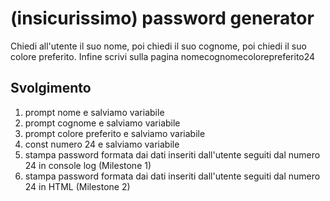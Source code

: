 (insicurissimo) password generator
===
Chiedi all'utente il suo nome, poi chiedi il suo cognome, poi chiedi il suo colore preferito. Infine scrivi sulla pagina nomecognomecolorepreferito24

## Svolgimento

1. prompt nome e salviamo variabile
2. prompt cognome e salviamo variabile
3. prompt colore preferito e salviamo variabile
4. const numero 24 e salviamo variabile
5. stampa password formata dai dati inseriti dall'utente seguiti dal numero 24 in console log (Milestone 1)
6. stampa password formata dai dati inseriti dall'utente seguiti dal numero 24 in HTML (Milestone 2)
